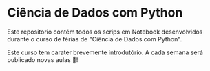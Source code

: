 # Ciência de Dados com Python

Este repositorio contém todos os scrips em Notebook desenvolvidos durante o curso de férias de "Ciência de Dados com Python". 

Este curso tem carater brevemente introdutório. A cada semana será publicado novas aulas 🙌!



